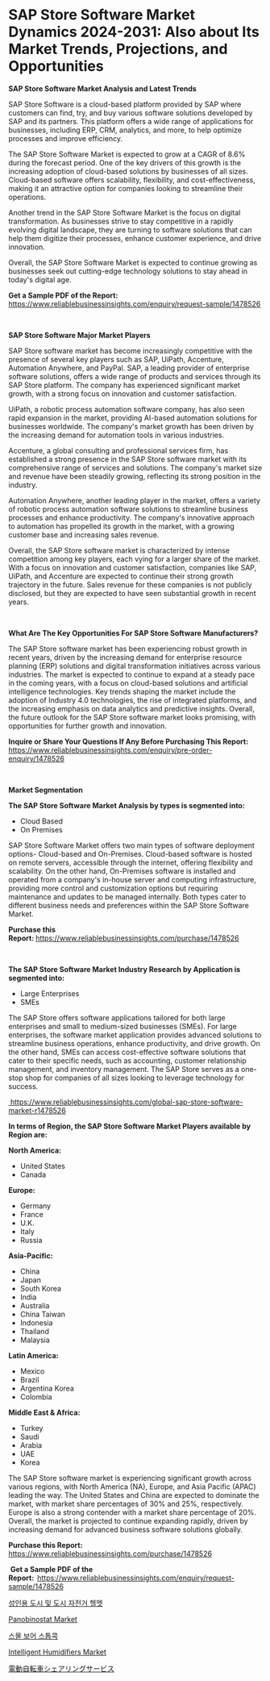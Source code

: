 <p><h1>SAP Store Software Market Dynamics 2024-2031: Also about Its Market Trends, Projections, and Opportunities</h1></p><p><strong>SAP Store Software Market Analysis and Latest Trends</strong></p>
<p><p>SAP Store Software is a cloud-based platform provided by SAP where customers can find, try, and buy various software solutions developed by SAP and its partners. This platform offers a wide range of applications for businesses, including ERP, CRM, analytics, and more, to help optimize processes and improve efficiency.</p><p>The SAP Store Software Market is expected to grow at a CAGR of 8.6% during the forecast period. One of the key drivers of this growth is the increasing adoption of cloud-based solutions by businesses of all sizes. Cloud-based software offers scalability, flexibility, and cost-effectiveness, making it an attractive option for companies looking to streamline their operations.</p><p>Another trend in the SAP Store Software Market is the focus on digital transformation. As businesses strive to stay competitive in a rapidly evolving digital landscape, they are turning to software solutions that can help them digitize their processes, enhance customer experience, and drive innovation.</p><p>Overall, the SAP Store Software Market is expected to continue growing as businesses seek out cutting-edge technology solutions to stay ahead in today's digital age.</p></p>
<p><strong>Get a Sample PDF of the Report:&nbsp;</strong> <a href="https://www.reliablebusinessinsights.com/enquiry/request-sample/1478526">https://www.reliablebusinessinsights.com/enquiry/request-sample/1478526</a></p>
<p>&nbsp;</p>
<p><strong>SAP Store Software Major Market Players</strong></p>
<p><p>SAP Store software market has become increasingly competitive with the presence of several key players such as SAP, UiPath, Accenture, Automation Anywhere, and PayPal. SAP, a leading provider of enterprise software solutions, offers a wide range of products and services through its SAP Store platform. The company has experienced significant market growth, with a strong focus on innovation and customer satisfaction.</p><p>UiPath, a robotic process automation software company, has also seen rapid expansion in the market, providing AI-based automation solutions for businesses worldwide. The company's market growth has been driven by the increasing demand for automation tools in various industries.</p><p>Accenture, a global consulting and professional services firm, has established a strong presence in the SAP Store software market with its comprehensive range of services and solutions. The company's market size and revenue have been steadily growing, reflecting its strong position in the industry.</p><p>Automation Anywhere, another leading player in the market, offers a variety of robotic process automation software solutions to streamline business processes and enhance productivity. The company's innovative approach to automation has propelled its growth in the market, with a growing customer base and increasing sales revenue.</p><p>Overall, the SAP Store software market is characterized by intense competition among key players, each vying for a larger share of the market. With a focus on innovation and customer satisfaction, companies like SAP, UiPath, and Accenture are expected to continue their strong growth trajectory in the future. Sales revenue for these companies is not publicly disclosed, but they are expected to have seen substantial growth in recent years.</p></p>
<p>&nbsp;</p>
<p><strong>What Are The Key Opportunities For SAP Store Software Manufacturers?</strong></p>
<p><p>The SAP Store software market has been experiencing robust growth in recent years, driven by the increasing demand for enterprise resource planning (ERP) solutions and digital transformation initiatives across various industries. The market is expected to continue to expand at a steady pace in the coming years, with a focus on cloud-based solutions and artificial intelligence technologies. Key trends shaping the market include the adoption of Industry 4.0 technologies, the rise of integrated platforms, and the increasing emphasis on data analytics and predictive insights. Overall, the future outlook for the SAP Store software market looks promising, with opportunities for further growth and innovation.</p></p>
<p><strong>Inquire or Share Your Questions If Any Before Purchasing This Report:</strong> <a href="https://www.reliablebusinessinsights.com/enquiry/pre-order-enquiry/1478526">https://www.reliablebusinessinsights.com/enquiry/pre-order-enquiry/1478526</a></p>
<p>&nbsp;</p>
<p><strong>Market Segmentation</strong></p>
<p><strong>The SAP Store Software Market Analysis by types is segmented into:</strong></p>
<p><ul><li>Cloud Based</li><li>On Premises</li></ul></p>
<p><p>SAP Store Software Market offers two main types of software deployment options- Cloud-based and On-Premises. Cloud-based software is hosted on remote servers, accessible through the internet, offering flexibility and scalability. On the other hand, On-Premises software is installed and operated from a company's in-house server and computing infrastructure, providing more control and customization options but requiring maintenance and updates to be managed internally. Both types cater to different business needs and preferences within the SAP Store Software Market.</p></p>
<p><strong>Purchase this Report:&nbsp;</strong><a href="https://www.reliablebusinessinsights.com/purchase/1478526">https://www.reliablebusinessinsights.com/purchase/1478526</a></p>
<p>&nbsp;</p>
<p><strong>The SAP Store Software Market Industry Research by Application is segmented into:</strong></p>
<p><ul><li>Large Enterprises</li><li>SMEs</li></ul></p>
<p><p>The SAP Store offers software applications tailored for both large enterprises and small to medium-sized businesses (SMEs). For large enterprises, the software market application provides advanced solutions to streamline business operations, enhance productivity, and drive growth. On the other hand, SMEs can access cost-effective software solutions that cater to their specific needs, such as accounting, customer relationship management, and inventory management. The SAP Store serves as a one-stop shop for companies of all sizes looking to leverage technology for success.</p></p>
<p><a href="https://www.reliablebusinessinsights.com/global-sap-store-software-market-r1478526">&nbsp;https://www.reliablebusinessinsights.com/global-sap-store-software-market-r1478526</a></p>
<p><strong>In terms of Region, the SAP Store Software Market Players available by Region are:</strong></p>
<p>
    <p> <strong> North America: </strong>
        <ul>
            <li>United States</li>
            <li>Canada</li>
        </ul>
        </p> 
    <p> <strong> Europe: </strong>
        <ul>
            <li>Germany</li>
            <li>France</li>
            <li>U.K.</li>
            <li>Italy</li>
            <li>Russia</li>
        </ul>
        </p> 
    <p> <strong> Asia-Pacific: </strong>
        <ul>
            <li>China</li>
            <li>Japan</li>
            <li>South Korea</li>
            <li>India</li>
            <li>Australia</li>
            <li>China Taiwan</li>
            <li>Indonesia</li>
            <li>Thailand</li>
            <li>Malaysia</li>
        </ul>
        </p> 
    <p> <strong> Latin America: </strong>
        <ul>
            <li>Mexico</li>
            <li>Brazil</li>
            <li>Argentina Korea</li>
            <li>Colombia</li>
        </ul>
        </p> 
    <p> <strong> Middle East & Africa: </strong>
        <ul>
            <li>Turkey</li>
            <li>Saudi</li>
            <li>Arabia</li>
            <li>UAE</li>
            <li>Korea</li>
        </ul>
    </p>
    </p>
<p><p>The SAP Store software market is experiencing significant growth across various regions, with North America (NA), Europe, and Asia Pacific (APAC) leading the way. The United States and China are expected to dominate the market, with market share percentages of 30% and 25%, respectively. Europe is also a strong contender with a market share percentage of 20%. Overall, the market is projected to continue expanding rapidly, driven by increasing demand for advanced business software solutions globally.</p></p>
<p><strong>Purchase this Report: </strong><a href="https://www.reliablebusinessinsights.com/purchase/1478526">https://www.reliablebusinessinsights.com/purchase/1478526</a></p>
<p>&nbsp;<strong>Get a Sample PDF of the Report:&nbsp;&nbsp;</strong><a href="https://www.reliablebusinessinsights.com/enquiry/request-sample/1478526">https://www.reliablebusinessinsights.com/enquiry/request-sample/1478526</a></p>
<p><strong></strong></p>
<p><p><a href="https://github.com/vsn7qpua81q/Market-Research-Report-List-2/blob/main/729619587311.md">성인용 도시 및 도시 자전거 헬멧</a></p><p><a href="https://github.com/ElmoRunolfsson2023/Market-Research-Report-List-1/blob/main/panobinostat-market.md">Panobinostat Market</a></p><p><a href="https://medium.com/@aidenreinger/%EC%86%8C%ED%98%95-%EA%B4%80%EB%A6%AC-%EC%8A%A4%ED%86%B1%EC%BD%95-%EC%8B%9C%EC%9E%A5-%EB%B6%84%EC%84%9D-%EA%B7%B8%EA%B2%83%EC%9D%98-cagr-%EC%8B%9C%EC%9E%A5-%EC%84%B8%EB%B6%84%ED%99%94-%EB%B0%8F-%EA%B8%80%EB%A1%9C%EB%B2%8C-%EC%82%B0%EC%97%85-%EC%A0%84%EB%A7%9D-197587bb74e9">스몰 보어 스톱콕</a></p><p><a href="https://github.com/NorbertYates/Market-Research-Report-List-5/blob/main/intelligent-humidifiers-market.md">Intelligent Humidifiers Market</a></p><p><a href="https://github.com/dandier2003/Market-Research-Report-List-1/blob/main/440978195669.md">電動自転車シェアリングサービス</a></p></p>